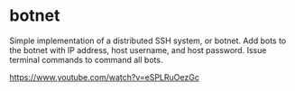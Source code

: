 # botnet
Simple implementation of a distributed SSH system, or botnet. Add bots to the botnet with IP address, host username, and host password. Issue terminal commands to command all bots.

https://www.youtube.com/watch?v=eSPLRuOezGc
